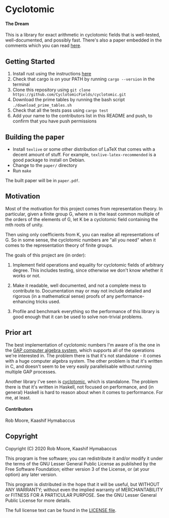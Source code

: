 # Cyclotomic

#### The Dream

This is a library for exact arithmetic in cyclotomic fields that is
well-tested, well-documented, and possibly fast. There's also a paper
embedded in the comments which you can read
[here](https://cyclotomicfields.github.io/cyclotomic/paper.pdf).

## Getting Started

1. Install rust using the instructions [here](https://www.rust-lang.org/tools/install)
2. Check that cargo is on your PATH by running `cargo --version` in the terminal
3. Clone this repository using `git clone https://github.com/CyclotomicFields/cyclotomic.git`
4. Download the prime tables by running the bash script `./download_prime_tables.sh`
5. Check that all the tests pass using `cargo test`
6. Add your name to the contributors list in this README and push, to confirm
   that you have push permissions

## Building the paper

* Install `texlive` or some other distribution of LaTeX that comes
  with a decent amount of stuff. For example,
  `texlive-latex-recommended` is a good package to install on Debian.
* Change to the `paper/` directory
* Run `make`

The built paper will be in `paper.pdf`.

## Motivation

Most of the motivation for this project comes from representation
theory. In particular, given a finite group G, where m is the least
common multiple of the orders of the elements of G, let K be a
cyclotomic field containing the mth roots of unity.

Then using only coefficients from K, you can realise all
representations of G. So in some sense, the cyclotomic numbers are
"all you need" when it comes to the representation theory of finite
groups.

The goals of this project are (in order):

1. Implement field operations and equality for cyclotomic fields of
   arbitrary degree. This includes testing, since otherwise we don't
   know whether it works or not.

2. Make it readable, well documented, and not a complete mess to
   contribute to. Documentation may or may not include detailed and
   rigorous (in a mathematical sense) proofs of any
   performance-enhancing tricks used.

3. Profile and benchmark everything so the performance of this library
   is good enough that it can be used to solve non-trivial problems.

## Prior art

The best implementation of cyclotomic numbers I'm aware of is the one
in the
[GAP computer algebra system](https://github.com/gap-system/gap/blob/master/src/cyclotom.c),
which supports all of the operations we're interested in. The problem
there is that it's not standalone - it comes with a huge computer
algebra system. The other problem is that it's written in C, and
doesn't seem to be very easily parallelisable without running multiple
GAP processes.

Another library I've seen is
[cyclotomic](https://hackage.haskell.org/package/cyclotomic), which is
standalone. The problem there is that it's written in Haskell, not
focused on performance, and (in general) Haskell is hard to reason
about when it comes to performance. For me, at least.

#### Contributors

Rob Moore, Kaashif Hymabaccus

## Copyright

Copyright (C) 2020 Rob Moore, Kaashif Hymabaccus

This program is free software; you can redistribute it and/or modify
it under the terms of the GNU Lesser General Public License as
published by the Free Software Foundation; either version 3 of the
License, or (at your option) any later version.

This program is distributed in the hope that it will be useful, but
WITHOUT ANY WARRANTY; without even the implied warranty of
MERCHANTABILITY or FITNESS FOR A PARTICULAR PURPOSE.  See the GNU
Lesser General Public License for more details.

The full license text can be found in the [LICENSE file](/LICENSE).
